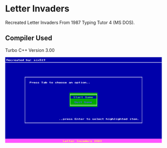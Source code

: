 # Letter Invaders

Recreated Letter Invaders From 1987 Typing Tutor 4 (MS DOS).

## Compiler Used

Turbo C++ Version 3.00

![Game screenshot](game_000.png)